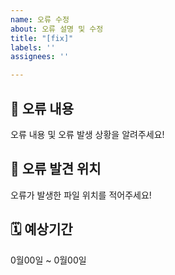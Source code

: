 ```yaml
---
name: 오류 수정
about: 오류 설명 및 수정
title: "[fix]"
labels: ''
assignees: ''

---
```


## 🤔 오류 내용
오류 내용 및 오류 발생 상황을 알려주세요!

## 🚩 오류 발견 위치
오류가 발생한 파일 위치를 적어주세요!

## 🗓️ 예상기간
0월00일 ~ 0월00일
